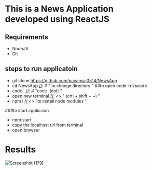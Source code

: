 # This is a News Application developed using ReactJS 
## Requirements
- NodeJS
- Git 
  
## steps to run applicatoin
[//]: <> " create new directory and open cmd navigate to new directory in cmd "
- git clone https://github.com/pavansai0514/NewsApp 
- cd NewsApp [//]: # " to change directory "
##to open code in vscode
- code .  [//]: # "code .(dot) "
- open new terminal [//]: <> " (crtl + shift + ~)  "
- npm i  [//] <> "to install node modules "
  
###to start applicaion 
- npm start
- copy the localhost url from terminal
- open browser 
# Results
![Screenshot (179)](https://github.com/user-attachments/assets/2cce5a7d-d79c-43d9-a9c4-561ac0571e58)


